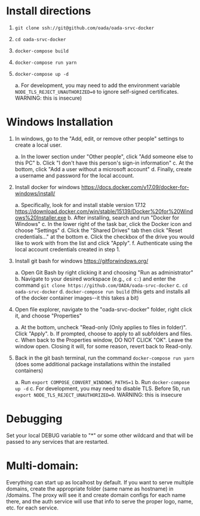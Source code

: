 Install directions
==================

1. `git clone ssh://git@github.com/oada/oada-srvc-docker`
2. `cd oada-srvc-docker`
3. `docker-compose build`
4. `docker-compose run yarn`
5. `docker-compose up -d`

    a. For development, you may need to add the environment variable `NODE_TLS_REJECT_UNAUTHORIZED=0` to ignore self-signed certificates. WARNING: this is insecure)

Windows Installation
====================
1. In windows, go to the "Add, edit, or remove other people" settings to create a local user.

    a. In the lower section under "Other people", click "Add someone else to this PC"
    b. Click "I don't have this person's sign-in information"
    c. At the bottom, click "Add a user without a microsoft account"
    d. Finally, create a username and password for the local account.

2. Install docker for windows https://docs.docker.com/v17.09/docker-for-windows/install/

    a. Specifically, look for and install stable version 17.12 https://download.docker.com/win/stable/15139/Docker%20for%20Windows%20Installer.exe
    b. After installing, search and run "Docker for Windows"
    c. In the lower right of the task bar, click the Docker icon and choose "Settings"
    d. Click the "Shared Drives" tab then click "Reset credentials..." at the bottom
    e. Click the checkbox of the drive you would like to work with from the list and click "Apply".
    f. Authenticate using the local account credentials created in step 1.

3. Install git bash for windows https://gitforwindows.org/

    a. Open Git Bash by right clicking it and choosing "Run as administrator"
    b. Navigate to your desired workspace (e.g., `cd c:`) and enter the command `git clone https://github.com/OADA/oada-srvc-docker`
    c. `cd oada-srvc-docker`
    d. `docker-compose run build` (this gets and installs all of the docker container images--it this takes a bit)

4. Open file explorer, navigate to the "oada-srvc-docker" folder, right click it, and choose "Properties"

    a. At the bottom, uncheck "Read-only (Only applies to files in folder)". Click "Apply".
    b. If prompted, choose to apply to all subfolders and files.
    c. When back to the Properties window, DO NOT CLICK "OK". Leave the window open. Closing it will, for some reason, revert back to Read-only.

5. Back in the git bash terminal, run the command `docker-compose run yarn` (does some additional package installations within the installed containers)

    a. Run `export COMPOSE_CONVERT_WINDOWS_PATHS=1`
    b. Run `docker-compose up -d`
    c. For development, you may need to disable TLS. Before 5b, run `export NODE_TLS_REJECT_UNAUTHORIZED=0`. WARNING: this is insecure

Debugging
=========
Set your local DEBUG variable to "*" or some other wildcard and
that will be passed to any services that are restarted.

Multi-domain:
=============
Everything can start up as localhost by default.  If you want to serve multiple
domains, create the appropriate folder (same name as hostname) in /domains.
The proxy will see it and create domain configs for each name there, and the
auth service will use that info to serve the proper logo, name, etc. for each
service.
